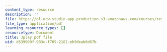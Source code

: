 ```yaml
---
content_type: resource
description: ''
file: https://ol-ocw-studio-app-production.s3.amazonaws.com/courses/res-9-003-brains-minds-and-machines-summer-course-summer-2015/d639900f983cf7092182eb9deab0d67b_IeD8VXfqPyQ.pdf
file_type: application/pdf
learning_resource_types: []
resourcetype: Document
title: 3play pdf file
uid: d639900f-983c-f709-2182-eb9deab0d67b
---
```

